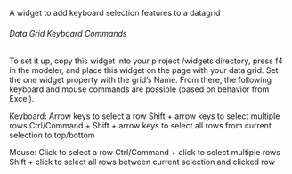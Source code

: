 A widget to add keyboard selection features to a datagrid

###### Data Grid Keyboard Commands
To set it up, copy this widget into your p
roject /widgets directory, press f4 in the modeler, and place this widget on the page with your data grid. Set the one widget property with the grid’s Name. From there, the following keyboard and mouse commands are possible (based on behavior from Excel).
 
Keyboard:
Arrow keys to select a row
Shift + arrow keys to select multiple rows
Ctrl/Command + Shift + arrow keys to select all rows from current selection to top/bottom

Mouse:
Click to select a row
Ctrl/Command + click to select multiple rows
Shift + click to select all rows between current selection and clicked row
 
